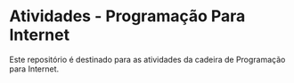# Atividades - Programação Para Internet

Este repositório é destinado para as atividades da cadeira de Programação para Internet.

